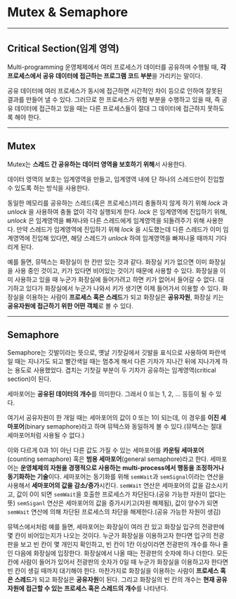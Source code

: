 # Mutex & Semaphore

---

## Critical Section(임계 영역)

Multi-programming 운영체제에서 여러 프로세스가 데이터를 공유하며 수행될 때, **각 프로세스에서 공유 데이터에 접근하는 프로그램 코드 부분**을 가리키는 말이다.

공유 데이터에 여러 프로세스가 동시에 접근하면 시간적인 차이 등으로 인하여 잘못된 결과를 만들어 낼 수 있다. 그러므로 한 프로세스가 위험 부분을 수행하고 있을 때, 즉 공유 데이터에 접근하고 있을 때는 다른 프로세스들이 절대 그 데이터에 접근하지 못하도록 해야 한다.

---

## Mutex

Mutex는 **스레드 간 공유하는 데이터 영역을 보호하기 위해**서 사용한다.

데이터 영역의 보호는 임계영역을 만들고, 임계영역 내에 단 하나의 스레드만이 진입할 수 있도록 하는 방식을 사용한다.

동일한 메모리를 공유하는 스레드(혹은 프로세스)끼리 충돌하지 않게 하기 위해 *lock* 과 *unlock* 을 사용하여 충돌 없이 각각 실행되게 한다.
*lock* 은 임계영역에 진입하기 위해, *unlock* 은 임계영역을 빠져나와 다른 스레드에게 임계영역을 되돌려주기 위해 사용한다.
만약 스레드가 임계영역에 진입하기 위해 *lock* 을 시도했는데 다른 스레드가 이미 임계영역에 진입해 있다면, 해당 스레드가 *unlock* 하여 임계영역을 빠져나올 때까지 기다리게 된다.

예를 들면, 뮤텍스는 화장실이 한 칸만 있는 것과 같다. 화장실 키가 없으면 이미 화장실을 사용 중인 것이고, 키가 있다면 비어있는 것이기 때문에 사용할 수 있다.
화장실을 이미 사용하고 있을 때 누군가 화장실에 들어가려고 하면 키가 없어서 들어갈 수 없다.
대기하고 있다가 화장실에서 누군가 나와서 키가 생기면 이제 들어가서 이용할 수 있다.
화장실을 이용하는 사람이 **프로세스 혹은 스레드**가 되고 화장실은 **공유자원**, 화장실 키는 **공유자원에 접근하기 위한 어떤 객체**로 볼 수 있다.

---

## Semaphore

Semaphore는 깃발이라는 뜻으로, 옛날 기찻길에서 깃발을 표식으로 사용하여 파란색일 때는 지나가도 되고 빨간색일 때는 멈추게 해서 다른 기차가 지나간 뒤에 지나가게 하는 용도로 사용했었다.
겹치는 기찻길 부분이 두 기차가 공유하는 임계영역(critical section)이 된다.

세마포어는 **공유된 데이터의 개수**를 의미한다. 그래서 0 또는 1, 2, ... 등등이 될 수 있다.

여기서 공유자원이 한 개일 때는 세마포어의 값이 0 또는 1이 되는데, 이 경우를 **이진 세마포어**(binary semaphore)라고 하며 뮤텍스와 동일하게 볼 수 있다.(뮤텍스는 절대 세마포어처럼 사용될 수 없다.)

이와 다르게 0과 1이 아닌 다른 값도 가질 수 있는 세마포어를 **카운팅 세마포어**(counting semaphore) 혹은 **범용 세마포어**(general semaphore)라고 한다.
세마포어는 **운영체제의 자원을 경쟁적으로 사용하는 multi-process에서 행동을 조정하거나 동기화하는 기술**이다.
세마포어는 동기화를 위해 `semWait`과 `semSignal`이라는 연산을 사용해서 **세마포어의 값을 감소/증가**시킨다.
`semWait` 연산은 세마포어의 값을 감소시키고, 값이 0이 되면 `semWait`을 호출한 프로세스가 차단된다.(공유 가능한 자원이 없다는 뜻)
`semSiganl` 연산은 세마포어의 값을 증가시키고(자원 해제됨), 값이 양수가 되면 `semWait` 연산에 의해 차단된 프로세스의 차단을 해제한다.(공유 가능한 자원이 생김)

뮤텍스에서처럼 예를 들면, 세마포어는 화장실이 여러 칸 있고 화장실 입구의 전광판에 몇 칸이 비어있는지가 나오는 것이다.
누군가 화장실을 이용하고자 한다면 입구의 전광판을 보고 빈 칸이 몇 개인지 확인하고, 빈 칸이 1칸 이상이라면 전광판의 개수를 하나 줄인 다음에 화장실에 입장한다.
화장실에서 나올 때는 전광판의 숫자에 하나 더한다.
모든 칸에 사람이 들어가 있어서 전광판의 숫자가 0일 때 누군가 화장실을 이용하고자 한다면 빈 칸이 생길 때까지 대기해야 한다.
마찬가지로 화장실을 이용하는 사람이 **프로세스 혹은 스레드**가 되고 화장실은 **공유자원**이 된다.
그리고 화장실의 빈 칸의 개수는 **현재 공유자원에 접근할 수 있는 프로세스 혹은 스레드의 개수**를 나타낸다.
